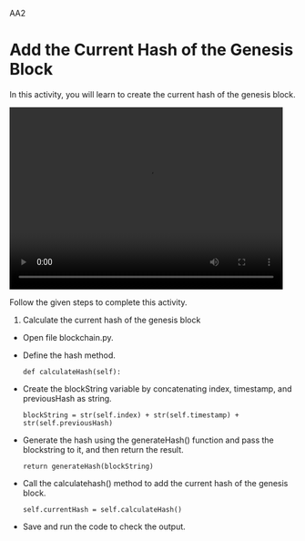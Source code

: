 AA2

Add the Current Hash of the Genesis Block
================================================


In this activity, you will learn to create the current hash of the genesis block.




<video src= "https://s3.amazonaws.com/media-p.slid.es/videos/1525749/EVpcfxt-/sa3.mp4" width = "480" height = "320"></video>




Follow the given steps to complete this activity.
1. Calculate the current hash of the genesis block


* Open file blockchain.py.


* Define the hash method.


    `def calculateHash(self):`


* Create the blockString variable by concatenating index, timestamp, and previousHash as string.


    `blockString = str(self.index) + str(self.timestamp) + str(self.previousHash)`


* Generate the hash using the generateHash() function and pass the blockstring to it, and then return the result.


    `return generateHash(blockString)`


* Call the calculatehash() method to add the current hash of the genesis block.
 
    `self.currentHash = self.calculateHash()`


* Save and run the code to check the output.